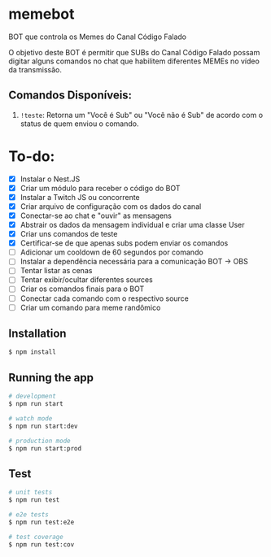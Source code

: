 # memebot

BOT que controla os Memes do Canal Código Falado

O objetivo deste BOT é permitir que SUBs do Canal Código Falado possam digitar alguns comandos no chat que habilitem diferentes MEMEs no vídeo da transmissão.

## Comandos Disponíveis:

1. `!teste`: Retorna um "Você é Sub" ou "Você não é Sub" de acordo com o status de quem enviou o comando.

# To-do:

- [x] Instalar o Nest.JS
- [x] Criar um módulo para receber o código do BOT
- [x] Instalar a Twitch JS ou concorrente
- [x] Criar arquivo de configuração com os dados do canal
- [x] Conectar-se ao chat e "ouvir" as mensagens
- [x] Abstrair os dados da mensagem individual e criar uma classe User
- [x] Criar uns comandos de teste
- [x] Certificar-se de que apenas subs podem enviar os comandos
- [ ] Adicionar um cooldown de 60 segundos por comando
- [ ] Instalar a dependência necessária para a comunicação BOT -> OBS
- [ ] Tentar listar as cenas
- [ ] Tentar exibir/ocultar diferentes sources
- [ ] Criar os comandos finais para o BOT
- [ ] Conectar cada comando com o respectivo source
- [ ] Criar um comando para meme randômico

## Installation

```bash
$ npm install
```

## Running the app

```bash
# development
$ npm run start

# watch mode
$ npm run start:dev

# production mode
$ npm run start:prod
```

## Test

```bash
# unit tests
$ npm run test

# e2e tests
$ npm run test:e2e

# test coverage
$ npm run test:cov
```
